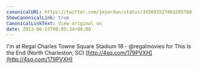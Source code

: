 ```yaml
---
canonicalURL: https://twitter.com/jmjordan/status/345693527063285760
ShowCanonicalLink: true
CanonicalLinkText: View original on
date: 2013-06-15T00:05:34+00:00
---
```

I'm at Regal Charles Towne Square Stadium 18 - @regalmovies for This Is the End (North Charleston, SC) [http://4sq.com/179PVXH](http://4sq.com/179PVXH)